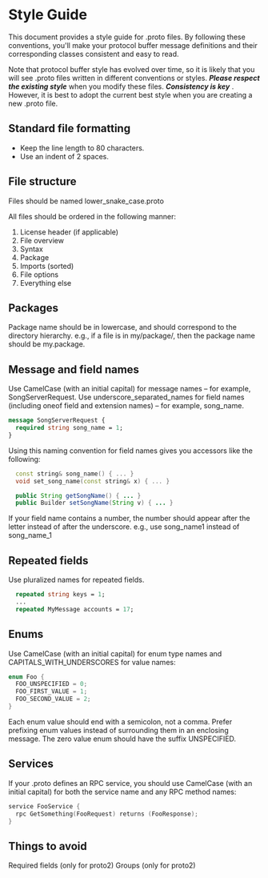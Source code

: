 # Style Guide
This document provides a style guide for .proto files. By following these conventions, you'll make your protocol buffer message definitions and their corresponding classes consistent and easy to read.

Note that protocol buffer style has evolved over time, so it is likely that you will see .proto files written in different conventions or styles. ***Please respect the existing style*** when you modify these files. ***Consistency is key*** . However, it is best to adopt the current best style when you are creating a new .proto file.

## Standard file formatting
* Keep the line length to 80 characters.
* Use an indent of 2 spaces.

## File structure
Files should be named lower_snake_case.proto

All files should be ordered in the following manner:

1. License header (if applicable)
2. File overview
3. Syntax
4. Package
5. Imports (sorted)
6. File options
7. Everything else

## Packages
Package name should be in lowercase, and should correspond to the directory hierarchy. e.g., if a file is in my/package/, then the package name should be my.package.

## Message and field names
Use CamelCase (with an initial capital) for message names – for example, SongServerRequest. Use underscore_separated_names for field names (including oneof field and extension names) – for example, song_name.
```proto
message SongServerRequest {
  required string song_name = 1;
}
```
Using this naming convention for field names gives you accessors like the following:

```cpp
  const string& song_name() { ... }
  void set_song_name(const string& x) { ... }
```
```java
  public String getSongName() { ... }
  public Builder setSongName(String v) { ... }
```
If your field name contains a number, the number should appear after the letter instead of after the underscore. e.g., use song_name1 instead of song_name_1

## Repeated fields
Use pluralized names for repeated fields.
```proto
  repeated string keys = 1;
  ...
  repeated MyMessage accounts = 17;
```

## Enums
Use CamelCase (with an initial capital) for enum type names and CAPITALS_WITH_UNDERSCORES for value names:
```cpp
enum Foo {
  FOO_UNSPECIFIED = 0;
  FOO_FIRST_VALUE = 1;
  FOO_SECOND_VALUE = 2;
}
```
Each enum value should end with a semicolon, not a comma. Prefer prefixing enum values instead of surrounding them in an enclosing message. The zero value enum should have the suffix UNSPECIFIED.

## Services
If your .proto defines an RPC service, you should use CamelCase (with an initial capital) for both the service name and any RPC method names:
```cpp
service FooService {
  rpc GetSomething(FooRequest) returns (FooResponse);
}
```
## Things to avoid
Required fields (only for proto2)
Groups (only for proto2)
